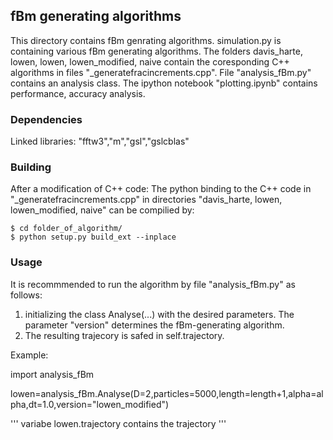 ## fBm generating algorithms
This directory contains fBm genrating algorithms. simulation.py is containing various fBm generating algorithms. The folders davis_harte, lowen, lowen, lowen_modified, naive contain the coresponding C++ algorithms in files "_generatefracincrements.cpp". File "analysis_fBm.py" contains an analysis class. The ipython notebook "plotting.ipynb" contains performance, accuracy analysis.



### Dependencies

Linked libraries:
"fftw3","m","gsl","gslcblas"

### Building
After a modification of C++ code:
The python binding to the C++ code  in "_generatefracincrements.cpp"  in directories "davis_harte, lowen, lowen_modified, naive" can be compilied by:
	
	$ cd folder_of_algorithm/
	$ python setup.py build_ext --inplace 


### Usage

It is recommmended to run the algorithm by file "analysis_fBm.py" as follows:

1. initializing the class Analyse(...) with the desired parameters. The parameter "version" determines the fBm-generating algorithm.
2. The resulting trajecory is safed in self.trajectory.



Example:



import analysis_fBm

lowen=analysis_fBm.Analyse(D=2,particles=5000,length=length+1,alpha=alpha,dt=1.0,version="lowen_modified")

'''
variabe lowen.trajectory  contains the trajectory
'''

